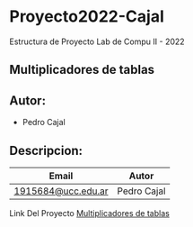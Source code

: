 # Proyecto2022-Cajal
Estructura de Proyecto Lab de Compu II - 2022

## Multiplicadores de tablas

## Autor:
* Pedro Cajal

## Descripcion:

| Email | Autor |
|-------|-------|
| 1915684@ucc.edu.ar | Pedro Cajal | 

Link Del Proyecto [Multiplicadores de tablas](http://localhost:63342/proyecto2022-cajal/Pagina%20Web/Pagina.html?_ijt=u1p91feejulgsjr526jpgs6fpu&_ij_reload=RELOAD_ON_SAVE)
